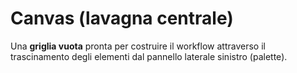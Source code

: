 # Canvas (lavagna centrale)

Una **griglia vuota** pronta per costruire il workflow attraverso il trascinamento degli elementi dal pannello laterale sinistro (palette).